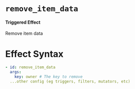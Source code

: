# `remove_item_data`
#### Triggered Effect

Remove item data

# Effect Syntax
```yaml
- id: remove_item_data
  args:
    key: owner # The key to remove
  ...other config (eg triggers, filters, mutators, etc)
```